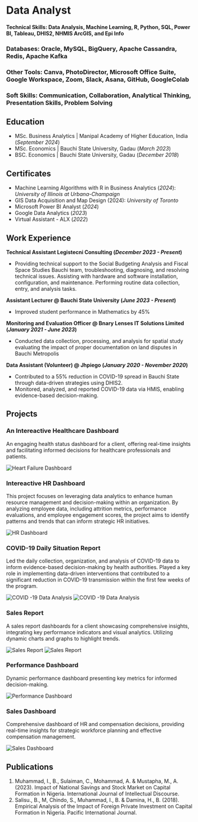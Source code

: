 # Data Analyst

#### Technical Skills: Data Analysis, Machine Learning, R, Python, SQL, Power BI, Tableau, DHIS2, NHMIS ArcGIS, and Epi Info
### Databases: Oracle, MySQL, BigQuery, Apache Cassandra, Redis, Apache Kafka
### Other Tools: Canva, PhotoDirector, Microsoft Office Suite, Google Workspace, Zoom, Slack, Asana, GitHub, GoogleColab
### Soft Skills: Communication, Collaboration, Analytical Thinking, Presentation Skills, Problem Solving

## Education								       		
- MSc. Business Analytics	  | Manipal Academy of Higher Education, India (_September 2024_)
- MSc. Economics	  | Bauchi State University, Gadau (_March  2023_)	 			        		
- BSC. Economics   | Bauchi State University, Gadau (_December 2018_)

## Certificates		
- Machine Learning Algorithms with R in Business Analytics (_2024_): _University of Illinois at Urbana-Champaign_
- GIS Data Acquisition and Map Design (2024):    _University of Toronto_
- Microsoft Power BI Analyst (_2024_)
- Google Data Analytics (_2023_)	 			        		
- Virtual Assistant - ALX (_2022_)

## Work Experience
                                                     	
**Technical Assistant Legistecni Consulting (_December 2023 - Present_)**
- Providing technical support to the Social Budgeting Analysis and Fiscal Space Studies Bauchi team, troubleshooting, diagnosing, and resolving technical issues. Assisting with hardware and software installation, configuration, and maintenance. Performing routine data collection, entry, and analysis tasks. 

**Assistant Lecturer @ Bauchi State University (_June 2023 - Present_)**
- Improved student performance in Mathematics by 45% 


**Monitoring and Evaluation Officer @ Bnary Lenses IT Solutions Limited (_January 2021 - June 2023_)**
- Conducted data collection, processing, and analysis for spatial study evaluating the impact of proper documentation on land disputes in Bauchi Metropolis

**Data Assistant (Volunteer) @ Jhpiego (_January 2020 - November 2020_)**
- Contributed to a 55% reduction in COVID-19 spread in Bauchi State through data-driven strategies using DHIS2.
- Monitored, analyzed, and reported COVID-19 data via HMIS, enabling evidence-based decision-making.

## Projects

### An Intereactive Healthcare Dashboard
An engaging health status dashboard for a client, offering real-time insights and facilitating informed decisions for healthcare professionals and patients.

![Heart Failure Dashboard](/img/Dashboard.png)

### Intereactive HR Dashboard
This project focuses on leveraging data analytics to enhance human resource management and decision-making within an organization. By analyzing employee data, including attrition metrics, performance evaluations, and employee engagement scores, the project aims to identify patterns and trends that can inform strategic HR initiatives.

![HR Dashboard](/img/hr.png)

### COVID-19 Daily Situation Report
Led the daily collection, organization, and analysis of COVID-19 data to inform evidence-based decision-making by health authorities. Played a key role in implementing data-driven interventions that contributed to a significant reduction in COVID-19 transmission within the first few weeks of the program.

![COVID -19 Data Analysis](/img/project11.png)
![COVID -19 Data Analysis](/img/project12.png)

### Sales Report 
A sales report dashboards for a client showcasing comprehensive insights, integrating key performance indicators and visual analytics. Utilizing dynamic charts and graphs to highlight trends.

![Sales Report](/img/salesreport.png)
![Sales Report](/img/saleskpi.png)

### Performance Dashboard
Dynamic performance dashboard presenting key metrics for informed decision-making.

![Performance Dashboard](/img/performance.png)

### Sales Dashboard
Comprehensive dashboard of HR and compensation decisions, providing real-time insights for strategic workforce planning and effective compensation management.

![Sales Dashboard](/img/sales.png)





## Publications
1. Muhammad, I., B., Sulaiman, C., Mohammad, A. & Mustapha, M., A. (2023). Impact of National Savings and Stock Market on Capital Formation in Nigeria. International Journal of Intellectual Discourse.
2. Salisu., B., M, Chindo, S., Muhammad, I., B. & Damina, H., B. (2018). Empirical Analysis of the Impact of Foreign Private Investment on Capital Formation in Nigeria. Pacific International Journal.


